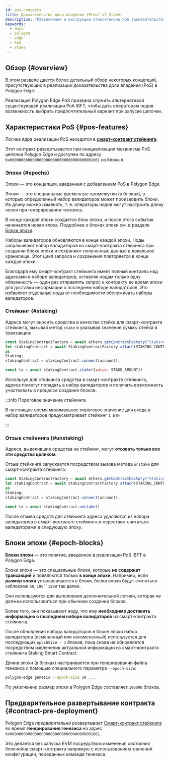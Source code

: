 ```yaml
---
id: pos-concepts
title: Доказательство доли владения (Proof of Stake)
description: "Разъяснения и инструкции относительно PoS (доказательства доли владения)."
keywords:
  - docs
  - polygon
  - edge
  - PoS
  - stake
---
```


## Обзор {#overview}

В этом разделе дается более детальный обзор некоторых концепций, присутствующих в реализации доказательства доли владения (PoS)
в Polygon Edge.

Реализация Polygon Edge PoS призвана служить альтернативой существующей реализации PoA IBFT,
чтобы дать операторам нодов возможность выбрать предпочтительный вариант при запуске цепочки.

## Характеристики PoS {#pos-features}

Логика ядра реализации PoS находится в
**[смарт-контракт стейкинга](https://github.com/0xPolygon/staking-contracts/blob/main/contracts/Staking.sol)**.

Этот контракт развертывается при инициализации механизма PoS цепочки Polygon Edge и доступен по адресу
`0x0000000000000000000000000000000000001001` из блока `0`.

### Эпохи {#epochs}

Эпохи — это концепция, введенная с добавлением PoS в Polygon Edge.

Эпохи — это специальные временные промежутки (в блоках), в которых определенный набор валидаторов может производить блоки.
Их длину можно изменять, т. е. операторы нодов могут настроить длину эпохи при генерировании генезиса.

В конце каждой эпохи создается _блок эпохи_, и после этого события начинается новая эпоха. Подробнее о блоках эпохи см. в разделе [Блоки эпохи](/docs/edge/consensus/pos-concepts#epoch-blocks).

Наборы валидаторов обновляются в конце каждой эпохи. Ноды запрашивают набор валидаторов из смарт-контракта стейкинга
при создании блока эпохи и сохраняют полученные данные в локальное хранилище. Этот цикл запроса и сохранения
повторяется в конце каждой эпохи.

Благодаря ему смарт-контракт стейкинга имеет полный контроль над адресами в наборе валидаторов, оставляя нодам только одну обязанность — один раз отправлять запрос к контракту во время эпохи для доставки информации о последнем
наборе валидаторов. Это избавляет отдельные ноды от необходимости обслуживать наборы валидаторов.

### Стейкинг {#staking}

Адреса могут вносить средства в качестве стейка для смарт-контракта стейкинга, вызывая метод `stake` и указывая значение
суммы стейка в транзакции:

````js
const StakingContractFactory = await ethers.getContractFactory("Staking");
let stakingContract = await StakingContractFactory.attach(STAKING_CONTRACT_ADDRESS)
as
Staking;
stakingContract = stakingContract.connect(account);

const tx = await stakingContract.stake({value: STAKE_AMOUNT})
````

Используя для стейкинга средства в смарт-контракте стейкинга, адреса помогут попадать в набор валидаторов и получать возможность участвовать в процессе создания блоков.

:::info Пороговое значение стейкинга

В настоящее время минимальное пороговое значение для входа в набор валидаторов предусматривает стейкинг `1 ETH`

:::

### Отзыв стейкинга {#unstaking}

Адреса, выделившие средства на стейкинг, могут **отозвать только все эти средства целиком**.

Отзыв стейкинга запускается посредством вызова метода `unstake` для смарт-контракта стейкинга:

````js
const StakingContractFactory = await ethers.getContractFactory("Staking");
let stakingContract = await StakingContractFactory.attach(STAKING_CONTRACT_ADDRESS)
as
Staking;
stakingContract = stakingContract.connect(account);

const tx = await stakingContract.unstake()
````

После отзыва средств для стейкинга адреса удаляются из набора валидаторов в смарт-контракте стейкинга и перестают считаться валидаторами в следующую эпоху.

## Блоки эпохи {#epoch-blocks}

**Блоки эпохи** — это понятие, введенное в реализации PoS IBFT в Polygon Edge.

Блоки эпохи — это специальные блоки, которые **не содержат транзакций** и появляются только **в конце эпохи**.
Например, если **размер эпохи** устанавливается в блоки, блоки эпохи будут считаться `50`блоками `50`, `100``150`и так далее.

Они используются для выполнения дополнительной логики, которая не должна использоваться при обычном создании блоков.

Более того, они показывают ноду, что ему **необходимо доставить информацию о последнем наборе валидаторов**
из смарт-контракта стейкинга.

После обновления набора валидаторов в блоке эпохи набор валидаторов (измененный или неизмененный)
используется для последующих `epochSize - 1` блоков, пока снова не обновляется посредством извлечения актуальной информации из
смарт-контракта стейкинга Staking Smart Contract.

Длина эпохи (в блоках) настраивается при генерировании файла генезиса с помощью специального параметра `--epoch-size`:

```bash
polygon-edge genesis --epoch-size 50 ...
```

По умолчанию размер эпохи в Polygon Edge составляет `100000` блоков.

## Предварительное развертывание контракта {#contract-pre-deployment}

Polygon Edge _предварительно развертывает_
[Смарт-контракт стейкинга](https://github.com/0xPolygon/staking-contracts/blob/main/contracts/Staking.sol)
во время **генерирования генезиса** на адрес `0x0000000000000000000000000000000000001001`.

Это делается без запуска EVM посредством изменения состояния блокчейна смарт-контракта напрямую с использованием
значений конфигурации, переданных команде генезиса.

